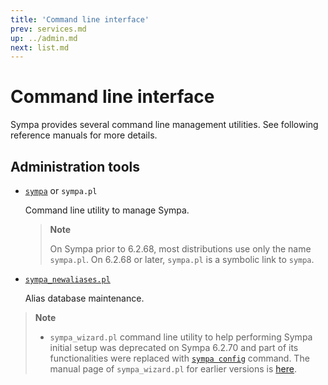 ```yaml
---
title: 'Command line interface'
prev: services.md
up: ../admin.md
next: list.md
---
```


Command line interface
======================

Sympa provides several command line management utilities.  See following
reference manuals for more details.

Administration tools
--------------------

  - [`sympa`](/gpldoc/man/sympa.1.html) or `sympa.pl`

    Command line utility to manage Sympa.

    > **Note**
    >
    > On Sympa prior to 6.2.68, most distributions use only the name
    > `sympa.pl`. On 6.2.68 or later, `sympa.pl` is a symbolic link to
    > `sympa`.

  - [`sympa_newaliases.pl`](/gpldoc/man/sympa_newaliases.1.html)

    Alias database maintenance.

> **Note**
>
>   * `sympa_wizard.pl` command line utility to help performing Sympa
>     initial setup was deprecated on Sympa 6.2.70 and part of its
>     functionalities were replaced with
>     [`sympa config`](/gpldoc/man/sympa-config.1.html) command.
>     The manual page of `sympa_wizard.pl` for earlier versions is
>     [here](/gpldoc/man/sympa_wizard.1.html).
